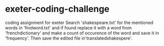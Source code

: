 # exeter-coding-challenge
coding assignment for exeter
Search 'shakespeare.txt' for the mentioned words in 'findword.txt' and if found replace it with a word from 'frenchdictionary' and make a count of occurence of the word and save it in 'frequency'. Then save the edited file in'translatedshakespere'.
